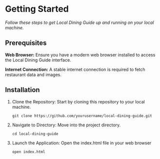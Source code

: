 # Getting Started


*Follow these steps to get Local Dining Guide up and running on your local machine.*

## Prerequisites

**Web Browser:** Ensure you have a modern web browser installed to access the Local Dining
Guide interface.

**Internet Connection:** A stable internet connection is required to fetch restaurant data and
images.


## Installation

1. Clone the Repository: Start by cloning this repository to your local machine.

   `git clone https://github.com/yourusername/local-dining-guide.git`

2. Navigate to Directory: Move into the project directory.

   `cd local-dining-guide`

3. Launch the Application: Open the index.html file in your web browser

   `open index.html`
